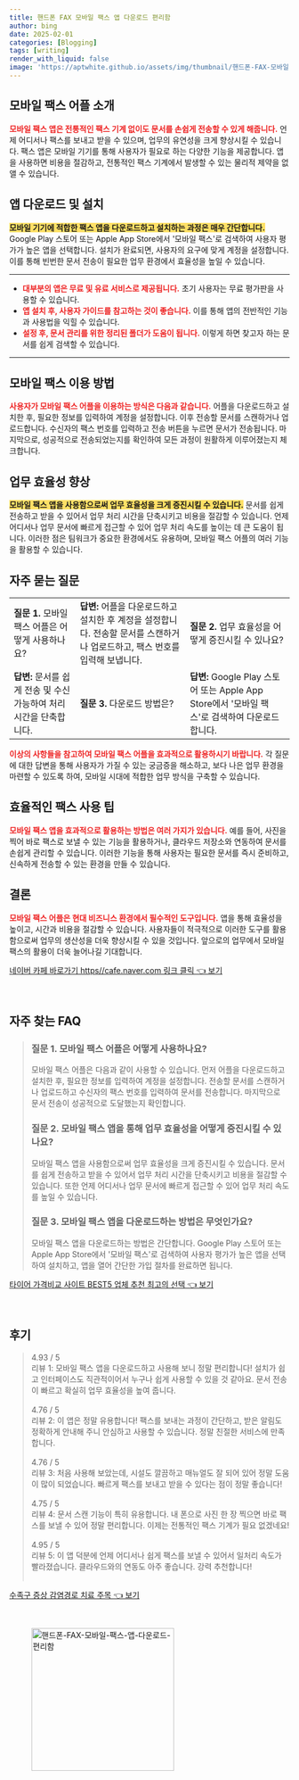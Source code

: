 ```yaml
---
title: 핸드폰 FAX 모바일 팩스 앱 다운로드 편리함
author: bing
date: 2025-02-01
categories: [Blogging]
tags: [writing]
render_with_liquid: false
image: 'https://aptwhite.github.io/assets/img/thumbnail/핸드폰-FAX-모바일-팩스-앱-다운로드-편리함.webp'
---
```



<h2 id='모바일_팩스_어플_소개'>모바일 팩스 어플 소개</h2>

<p><b><span style="color: #ee2323;">모바일 팩스 앱은 전통적인 팩스 기계 없이도 문서를 손쉽게 전송할 수 있게 해줍니다.</span></b> 언제 어디서나 팩스를 보내고 받을 수 있으며, 업무의 유연성을 크게 향상시킬 수 있습니다. 팩스 앱은 모바일 기기를 통해 사용자가 필요로 하는 다양한 기능을 제공합니다. 앱을 사용하면 비용을 절감하고, 전통적인 팩스 기계에서 발생할 수 있는 물리적 제약을 없앨 수 있습니다.</p>

<h2 id='앱_다운로드_및_설치'>앱 다운로드 및 설치</h2>

<p><b><span style="background-color: #ffe066;">모바일 기기에 적합한 팩스 앱을 다운로드하고 설치하는 과정은 매우 간단합니다.</span></b> Google Play 스토어 또는 Apple App Store에서 '모바일 팩스'로 검색하여 사용자 평가가 높은 앱을 선택합니다. 설치가 완료되면, 사용자의 요구에 맞게 계정을 설정합니다. 이를 통해 빈번한 문서 전송이 필요한 업무 환경에서 효율성을 높일 수 있습니다.</p>

<hr />

<ul>
    <li><b><span style="color: #ee2323;">대부분의 앱은 무료 및 유료 서비스로 제공됩니다.</span></b> 초기 사용자는 무료 평가판을 사용할 수 있습니다.</li>
    <li><b><span style="color: #ee2323;">앱 설치 후, 사용자 가이드를 참고하는 것이 좋습니다.</span></b> 이를 통해 앱의 전반적인 기능과 사용법을 익힐 수 있습니다.</li>
    <li><b><span style="color: #ee2323;">설정 후, 문서 관리를 위한 정리된 폴더가 도움이 됩니다.</span></b> 이렇게 하면 찾고자 하는 문서를 쉽게 검색할 수 있습니다.</li>
</ul>

<hr />

<h2 id='모바일_팩스_이용_방법'>모바일 팩스 이용 방법</h2>

<p><b><span style="color: #ee2323;">사용자가 모바일 팩스 어플을 이용하는 방식은 다음과 같습니다.</span></b> 어플을 다운로드하고 설치한 후, 필요한 정보를 입력하여 계정을 설정합니다. 이후 전송할 문서를 스캔하거나 업로드합니다. 수신자의 팩스 번호를 입력하고 전송 버튼을 누르면 문서가 전송됩니다. 마지막으로, 성공적으로 전송되었는지를 확인하여 모든 과정이 원활하게 이루어졌는지 체크합니다.</p>

<h2 id='업무_효율성_향상'>업무 효율성 향상</h2>

<p><b><span style="background-color: #ffe066;">모바일 팩스 앱을 사용함으로써 업무 효율성을 크게 증진시킬 수 있습니다.</span></b> 문서를 쉽게 전송하고 받을 수 있어서 업무 처리 시간을 단축시키고 비용을 절감할 수 있습니다. 언제 어디서나 업무 문서에 빠르게 접근할 수 있어 업무 처리 속도를 높이는 데 큰 도움이 됩니다. 이러한 점은 팀워크가 중요한 환경에서도 유용하며, 모바일 팩스 어플의 여러 기능을 활용할 수 있습니다.</p>

<h2 id='자주_묻는_질문'>자주 묻는 질문</h2>

<table>
    <tr>
        <td><b>질문 1.</b> 모바일 팩스 어플은 어떻게 사용하나요?</td>
        <td><b>답변:</b> 어플을 다운로드하고 설치한 후 계정을 설정합니다. 전송할 문서를 스캔하거나 업로드하고, 팩스 번호를 입력해 보냅니다.</td>
        <td><b>질문 2.</b> 업무 효율성을 어떻게 증진시킬 수 있나요?</td>
    </tr>
    <tr>
        <td><b>답변:</b> 문서를 쉽게 전송 및 수신 가능하여 처리 시간을 단축합니다.</td>
        <td><b>질문 3.</b> 다운로드 방법은?</td>
        <td><b>답변:</b> Google Play 스토어 또는 Apple App Store에서 '모바일 팩스'로 검색하여 다운로드합니다.</td>
    </tr>
</table>

<p><b><span style="color: #ee2323;">이상의 사항들을 참고하여 모바일 팩스 어플을 효과적으로 활용하시기 바랍니다.</span></b> 각 질문에 대한 답변을 통해 사용자가 가질 수 있는 궁금증을 해소하고, 보다 나은 업무 환경을 마련할 수 있도록 하여, 모바일 시대에 적합한 업무 방식을 구축할 수 있습니다.</p>

<h2 id='효율적인_팩스_사용_팁'>효율적인 팩스 사용 팁</h2>

<p><b><span style="color: #ee2323;">모바일 팩스 앱을 효과적으로 활용하는 방법은 여러 가지가 있습니다.</span></b> 예를 들어, 사진을 찍어 바로 팩스로 보낼 수 있는 기능을 활용하거나, 클라우드 저장소와 연동하여 문서를 손쉽게 관리할 수 있습니다. 이러한 기능을 통해 사용자는 필요한 문서를 즉시 준비하고, 신속하게 전송할 수 있는 환경을 만들 수 있습니다.</p>

<h2 id='결론'>결론</h2>

<p><b><span style="color: #ee2323;">모바일 팩스 어플은 현대 비즈니스 환경에서 필수적인 도구입니다.</span></b> 앱을 통해 효율성을 높이고, 시간과 비용을 절감할 수 있습니다. 사용자들이 적극적으로 이러한 도구를 활용함으로써 업무의 생산성을 더욱 향상시킬 수 있을 것입니다. 앞으로의 업무에서 모바일 팩스의 활용이 더욱 늘어나길 기대합니다.</p>


<p><a class="click-button" title="네이버 카페 바로가기 https//cafe.naver.com 링크 클릭" href="https://aptwhite.github.io/posts/%EB%84%A4%EC%9D%B4%EB%B2%84-%EC%B9%B4%ED%8E%98-%EB%B0%94%EB%A1%9C%EA%B0%80%EA%B8%B0-httpscafe.naver.com-%EB%A7%81%ED%81%AC-%ED%81%B4%EB%A6%AD/" rel="dofollow">네이버 카페 바로가기 https//cafe.naver.com 링크 클릭 👈 보기</a></p><br>
<h2 id='자주_찾는_FAQ'>자주 찾는 FAQ</h2>
<div itemscope="" itemtype="https://schema.org/FAQPage">
<blockquote>
<div itemscope="" itemprop="mainEntity" itemtype="https://schema.org/Question">
<h3 itemprop="name">질문 1. 모바일 팩스 어플은 어떻게 사용하나요?</h3>
<div itemscope="" itemprop="acceptedAnswer" itemtype="https://schema.org/Answer">
<span itemprop="text">
<p>모바일 팩스 어플은 다음과 같이 사용할 수 있습니다. 먼저 어플을 다운로드하고 설치한 후, 필요한 정보를 입력하여 계정을 설정합니다. 전송할 문서를 스캔하거나 업로드하고 수신자의 팩스 번호를 입력하여 문서를 전송합니다. 마지막으로 문서 전송이 성공적으로 도달했는지 확인합니다.</p>
</span>
</div>
</div>
<div itemscope="" itemprop="mainEntity" itemtype="https://schema.org/Question">
<h3 itemprop="name">질문 2. 모바일 팩스 앱을 통해 업무 효율성을 어떻게 증진시킬 수 있나요?</h3>
<div itemscope="" itemprop="acceptedAnswer" itemtype="https://schema.org/Answer">
<span itemprop="text">
<p>모바일 팩스 앱을 사용함으로써 업무 효율성을 크게 증진시킬 수 있습니다. 문서를 쉽게 전송하고 받을 수 있어서 업무 처리 시간을 단축시키고 비용을 절감할 수 있습니다. 또한 언제 어디서나 업무 문서에 빠르게 접근할 수 있어 업무 처리 속도를 높일 수 있습니다.</p>
</span>
</div>
</div>
<div itemscope="" itemprop="mainEntity" itemtype="https://schema.org/Question">
<h3 itemprop="name">질문 3. 모바일 팩스 앱을 다운로드하는 방법은 무엇인가요?</h3>
<div itemscope="" itemprop="acceptedAnswer" itemtype="https://schema.org/Answer">
<span itemprop="text">
<p>모바일 팩스 앱을 다운로드하는 방법은 간단합니다. Google Play 스토어 또는 Apple App Store에서 '모바일 팩스'로 검색하여 사용자 평가가 높은 앱을 선택하여 설치하고, 앱을 열어 간단한 가입 절차를 완료하면 됩니다.</p>
</span>
</div>
</div>
</blockquote>
</div>
<p><a class="click-button" title="타이어 가격비교 사이트 BEST5 업체 추천 최고의 선택" href="https://aptwhite.github.io/posts/%ED%83%80%EC%9D%B4%EC%96%B4-%EA%B0%80%EA%B2%A9%EB%B9%84%EA%B5%90-%EC%82%AC%EC%9D%B4%ED%8A%B8-BEST5-%EC%97%85%EC%B2%B4-%EC%B6%94%EC%B2%9C-%EC%B5%9C%EA%B3%A0%EC%9D%98-%EC%84%A0%ED%83%9D/" rel="dofollow">타이어 가격비교 사이트 BEST5 업체 추천 최고의 선택 👈 보기</a></p><br>
<h2 id='후기'>후기</h2>
<div itemscope itemtype="https://schema.org/Product">
  <blockquote>
  <div itemprop="review" itemscope itemtype="https://schema.org/Review">
      <div itemprop="reviewRating" itemscope itemtype="https://schema.org/Rating"> <span itemprop="ratingValue">4.93</span> / <span itemprop="bestRating">5</span> </div>
      <span itemprop="reviewBody">리뷰 1: 모바일 팩스 앱을 다운로드하고 사용해 보니 정말 편리합니다! 설치가 쉽고 인터페이스도 직관적이어서 누구나 쉽게 사용할 수 있을 것 같아요. 문서 전송이 빠르고 확실히 업무 효율성을 높여 줍니다.</span>
  </div>
  <br>
  <div itemprop="review" itemscope itemtype="https://schema.org/Review">
      <div itemprop="reviewRating" itemscope itemtype="https://schema.org/Rating"> <span itemprop="ratingValue">4.76</span> / <span itemprop="bestRating">5</span> </div>
      <span itemprop="reviewBody">리뷰 2: 이 앱은 정말 유용합니다! 팩스를 보내는 과정이 간단하고, 받은 알림도 정확하게 안내해 주니 안심하고 사용할 수 있습니다. 정말 친절한 서비스에 만족합니다.</span>
  </div>
  <br>
  <div itemprop="review" itemscope itemtype="https://schema.org/Review">
      <div itemprop="reviewRating" itemscope itemtype="https://schema.org/Rating"> <span itemprop="ratingValue">4.76</span> / <span itemprop="bestRating">5</span> </div>
      <span itemprop="reviewBody">리뷰 3: 처음 사용해 보았는데, 시설도 깔끔하고 매뉴얼도 잘 되어 있어 정말 도움이 많이 되었습니다. 빠르게 팩스를 보내고 받을 수 있다는 점이 정말 좋습니다!</span>
  </div>
  <br>
  <div itemprop="review" itemscope itemtype="https://schema.org/Review">
      <div itemprop="reviewRating" itemscope itemtype="https://schema.org/Rating"> <span itemprop="ratingValue">4.75</span> / <span itemprop="bestRating">5</span> </div>
      <span itemprop="reviewBody">리뷰 4: 문서 스캔 기능이 특히 유용합니다. 내 폰으로 사진 한 장 찍으면 바로 팩스를 보낼 수 있어 정말 편리합니다. 이제는 전통적인 팩스 기계가 필요 없겠네요!</span>
  </div>
  <br>
  <div itemprop="review" itemscope itemtype="https://schema.org/Review">
      <div itemprop="reviewRating" itemscope itemtype="https://schema.org/Rating"> <span itemprop="ratingValue">4.95</span> / <span itemprop="bestRating">5</span> </div>
      <span itemprop="reviewBody">리뷰 5: 이 앱 덕분에 언제 어디서나 쉽게 팩스를 보낼 수 있어서 일처리 속도가 빨라졌습니다. 클라우드와의 연동도 아주 좋습니다. 강력 추천합니다!</span>
  </div>
  <br>
  </blockquote>
</div>
<p><a class="click-button" title="수족구 증상 감염경로 치료 주목" href="https://aptwhite.github.io/posts/%EC%88%98%EC%A1%B1%EA%B5%AC-%EC%A6%9D%EC%83%81-%EA%B0%90%EC%97%BC%EA%B2%BD%EB%A1%9C-%EC%B9%98%EB%A3%8C-%EC%A3%BC%EB%AA%A9/" rel="dofollow">수족구 증상 감염경로 치료 주목 👈 보기</a></p><br>
<figure class="image"><img src="https://aptwhite.github.io/assets/img/thumbnail/핸드폰-FAX-모바일-팩스-앱-다운로드-편리함.webp" alt="핸드폰-FAX-모바일-팩스-앱-다운로드-편리함" width="256" height="256"></figure>